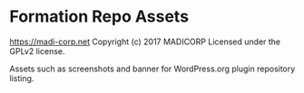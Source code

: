 # Formation Repo Assets #
https://madi-corp.net
Copyright (c) 2017 MADICORP
Licensed under the GPLv2 license.

Assets such as screenshots and banner for WordPress.org plugin repository listing.